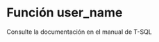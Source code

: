 ﻿---
Autogenerated: true
---

# Función  user_name

Consulte la documentación en el manual de T-SQL
